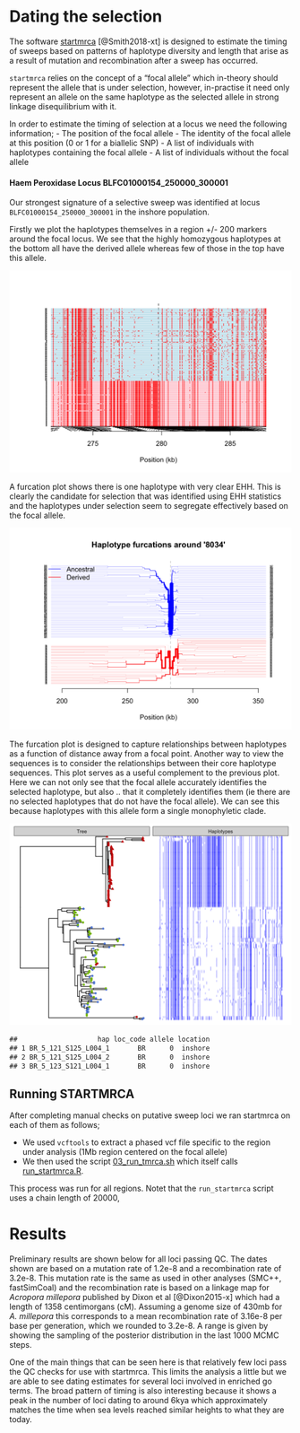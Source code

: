 Dating the selection
================

The software [startmrca](https://github.com/jhavsmith/startmrca)
\[@Smith2018-xt\] is designed to estimate the timing of sweeps based on
patterns of haplotype diversity and length that arise as a result of
mutation and recombination after a sweep has occurred.

`startmrca` relies on the concept of a “focal allele” which in-theory
should represent the allele that is under selection, however,
in-practise it need only represent an allele on the same haplotype as
the selected allele in strong linkage disequilibrium with it.

In order to estimate the timing of selection at a locus we need the
following information; - The position of the focal allele - The identity
of the focal allele at this position (0 or 1 for a biallelic SNP) - A
list of individuals with haplotypes containing the focal allele - A list
of individuals without the focal allele

#### Haem Peroxidase Locus BLFC01000154_250000_300001

Our strongest signature of a selective sweep was identified at locus
`BLFC01000154_250000_300001` in the inshore population.

Firstly we plot the haplotypes themselves in a region +/- 200 markers
around the focal locus. We see that the highly homozygous haplotypes at
the bottom all have the derived allele whereas few of those in the top
have this allele.

<img src="17.dating_the_selection_files/figure-gfm/unnamed-chunk-2-1.png" width="672" />

A furcation plot shows there is one haplotype with very clear EHH. This
is clearly the candidate for selection that was identified using EHH
statistics and the haplotypes under selection seem to segregate
effectively based on the focal allele.

<img src="17.dating_the_selection_files/figure-gfm/unnamed-chunk-3-1.png" width="672" />

The furcation plot is designed to capture relationships between
haplotypes as a function of distance away from a focal point. Another
way to view the sequences is to consider the relationships between their
core haplotype sequences. This plot serves as a useful complement to the
previous plot. Here we can not only see that the focal allele accurately
identifies the selected haplotype, but also .. that it completely
identifies them (ie there are no selected haplotypes that do not have
the focal allele). We can see this because haplotypes with this allele
form a single monophyletic clade.

<img src="17.dating_the_selection_files/figure-gfm/unnamed-chunk-5-1.png" width="672" />

    ##                    hap loc_code allele location
    ## 1 BR_5_121_S125_L004_1       BR      0  inshore
    ## 2 BR_5_121_S125_L004_2       BR      0  inshore
    ## 3 BR_5_123_S121_L004_1       BR      0  inshore

## Running STARTMRCA

After completing manual checks on putative sweep loci we ran startmrca
on each of them as follows;

-   We used `vcftools` to extract a phased vcf file specific to the
    region under analysis (1Mb region centered on the focal allele)
-   We then used the script
    [03_run_tmrca.sh](data/hpc/startmrca/03_run_tmrca.sh) which itself
    calls [run_startmrca.R](data/hpc/startmrca/run_startmrca.R).

This process was run for all regions. Notet that the `run_startmrca`
script uses a chain length of 20000,

# Results

Preliminary results are shown below for all loci passing QC. The dates
shown are based on a mutation rate of 1.2e-8 and a recombination rate of
3.2e-8. This mutation rate is the same as used in other analyses (SMC++,
fastSimCoal) and the recombination rate is based on a linkage map for
*Acropora millepora* published by Dixon et al \[@Dixon2015-x\] which had
a length of 1358 centimorgans (cM). Assuming a genome size of 430mb for
*A. millepora* this corresponds to a mean recombination rate of 3.16e-8
per base per generation, which we rounded to 3.2e-8. A range is given by
showing the sampling of the posterior distribution in the last 1000 MCMC
steps.

One of the main things that can be seen here is that relatively few loci
pass the QC checks for use with startmrca. This limits the analysis a
little but we are able to see dating estimates for several loci involved
in enriched go terms. The broad pattern of timing is also interesting
because it shows a peak in the number of loci dating to around 6kya
which approximately matches the time when sea levels reached similar
heights to what they are today.
